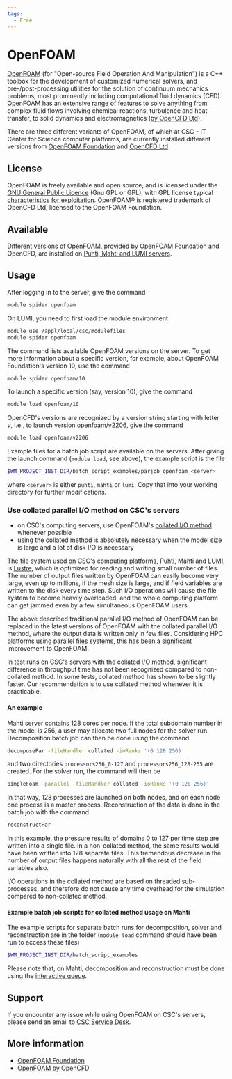```yaml
---
tags:
  - Free
---
```


# OpenFOAM

[OpenFOAM](https://www.openfoam.com/) (for "Open-source Field Operation And Manipulation") is a C++ toolbox for the development of customized numerical solvers, and pre-/post-processing utilities for the solution of continuum mechanics problems, most prominently including computational fluid dynamics (CFD). OpenFOAM has an extensive range of features to solve anything from complex fluid flows involving chemical reactions, turbulence and heat transfer, to solid dynamics and electromagnetics ([by OpenCFD Ltd](https://www.openfoam.com/)).

There are three different variants of OpenFOAM, of which at CSC - IT Center for Science computer platforms, are currently installed different versions from [OpenFOAM Foundation](https://cfd.direct/) and [OpenCFD Ltd](https://www.openfoam.com).

## License

OpenFOAM is freely available and open source, and is licensed under the [GNU General Public Licence](https://www.gnu.org/licenses/gpl-3.0.en.html) (Gnu GPL or GPL), with GPL license typical [characteristics for exploitation](https://openfoam.org/licence/). OpenFOAM® is registered trademark of OpenCFD Ltd, licensed to the OpenFOAM Foundation.

## Available

Different versions of OpenFOAM, provided by OpenFOAM Foundation and OpenCFD, are installed on [Puhti, Mahti and LUMI servers](../computing/available-systems.md).

## Usage

After logging in to the server, give the command

```bash
module spider openfoam
```

On LUMI, you need to first load the module environment

```bash
module use /appl/local/csc/modulefiles
module spider openfoam
```

The command lists available OpenFOAM versions on the server. To get more information about a specific version, for example, about OpenFOAM Foundation's version 10, use the command

```bash
module spider openfoam/10
```

To launch a specific version (say, version 10), give the command

```bash
module load openfoam/10
```

OpenCFD's versions are recognized by a version string starting with letter _v_, i.e., to launch version openfoam/v2206, give the command

```bash
module load openfoam/v2206
```

Example files for a batch job script are available on the servers. After giving the launch command (`module load`, see above), the example script is the file

```bash
$WM_PROJECT_INST_DIR/batch_script_examples/parjob_openfoam_<server>
```

where `<server>` is either `puhti`, `mahti` or `lumi`. Copy that into your working directory for further modifications.

### Use collated parallel I/O method on CSC's servers

- on CSC's computing servers, use OpenFOAM's [collated I/O method](https://openfoam.org/news/parallel-io/) whenever possible
- using the collated method is absolutely necessary when the model size is large and a lot of disk I/O is necessary

The file system used on CSC's computing platforms, Puhti, Mahti and LUMI, is [Lustre](http://lustre.org/), which is optimized for reading and writing small number of files. The number of output files written by OpenFOAM can easily become very large, even up to millions, if the mesh size is large, and if field variables are written to the disk every time step. Such I/O operations will cause the file system to become heavily overloaded, and the whole computing platform can get jammed even by a few simultaneous OpenFOAM users.

The above described traditional parallel I/O method of OpenFOAM can be replaced in the latest versions of OpenFOAM with the collated parallel I/O method, where the output data is written only in few files. Considering HPC platforms using parallel files systems, this has been a significant improvement to OpenFOAM.

In test runs on CSC's servers with the collated I/O method, significant difference in throughput time has not been recognized compared to non-collated method. In some tests, collated method has shown to be slightly faster. Our recommendation is to use collated method whenever it is practicable.

#### An example

Mahti server contains 128 cores per node. If the total subdomain number in the model is 256, a user may allocate two full nodes for the solver run. Decomposition batch job can then be done using the command

```bash
decomposePar -fileHandler collated -ioRanks '(0 128 256)'
```

and two directories `processors256_0-127` and `processors256_128-255` are created. For the solver run, the command will then be

```bash
pimpleFoam -parallel -fileHandler collated -ioRanks '(0 128 256)'
```

In that way, 128 processes are launched on both nodes, and on each node one process is a master process. Reconstruction of the data is done in the batch job with the command

```bash
reconstructPar
```

In this example, the pressure results of domains 0 to 127 per time step are written into a single file. In a non-collated method, the same results would have been written into 128 separate files. This tremendous decrease in the number of output files happens naturally with all the rest of the field variables also.

I/O operations in the collated method are based on threaded sub-processes, and therefore do not cause any time overhead for the simulation compared to non-collated method.

#### Example batch job scripts for collated method usage on Mahti

The example scripts for separate batch runs for decomposition, solver and reconstruction are in the folder (`module load` command should have been run to access these files)

```bash
$WM_PROJECT_INST_DIR/batch_script_examples
```

Please note that, on Mahti, decomposition and reconstruction must be done using the [interactive queue](../../computing/running/batch-job-partitions/).

## Support

If you encounter any issue while using OpenFOAM on CSC's servers, please send an email to [CSC Service Desk](../support/contact.md).

## More information

- [OpenFOAM Foundation](https://openfoam.org/)
- [OpenFOAM by OpenCFD](https://www.openfoam.com/)

